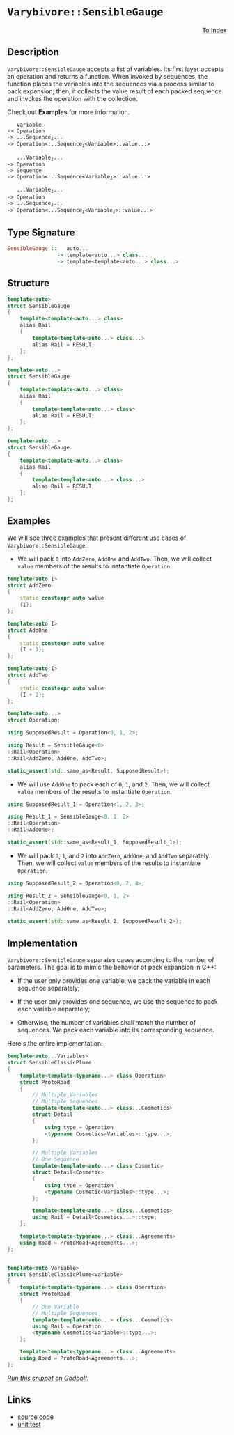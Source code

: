<!-- Copyright 2024 Feng Mofan
SPDX-License-Identifier: Apache-2.0 -->

# `Varybivore::SensibleGauge`

<p style='text-align: right;'><a href="../../../facilities/metafunctions.md#varybivore-sensible-gauge">To Index</a></p>

## Description

`Varybivore::SensibleGauge` accepts a list of variables.
Its first layer accepts an operation and returns a function.
When invoked by sequences, the function places the variables into the sequences via a process similar to pack expansion;
then, it collects the value result of each packed sequence and invokes the operation with the collection.

Check out **Examples** for more information.

<pre><code>   Variable
-> Operation
-> ...Sequence<sub><i>i</i></sub>...
-> Operation&lt;...Sequence<sub><i>i</i></sub>&lt;Variable&gt;::value...&gt;</code></pre>
<pre><code>   ...Variable<sub><i>i</i></sub>...
-> Operation
-> Sequence
-> Operation&lt;...Sequence&lt;Variable<sub><i>i</i></sub>&gt;::value...&gt;</code></pre>
<pre><code>   ...Variable<sub><i>i</i></sub>...
-> Operation
-> ...Sequence<sub><i>i</i></sub>...
-> Operation<...Sequence<sub><i>i</i></sub>&lt;Variable<sub><i>i</i></sub>&gt;::value...&gt;</code></pre>

## Type Signature

```Haskell
SensibleGauge ::   auto... 
                -> template<auto...> class...
                -> template<template<auto...> class...>
```

## Structure

```C++
template<auto>
struct SensibleGauge
{
    template<template<auto...> class>
    alias Rail
    {
        template<template<auto...> class...>
        alias Rail = RESULT;
    };
};
```

```C++
template<auto...>
struct SensibleGauge
{
    template<template<auto...> class>
    alias Rail
    {
        template<template<auto...> class>
        alias Rail = RESULT;
    };
};
```

```C++
template<auto...>
struct SensibleGauge
{
    template<template<auto...> class>
    alias Rail
    {
        template<template<auto...> class...>
        alias Rail = RESULT;
    };
};
```

## Examples

We will see three examples that present different use cases of `Varybivore::SensibleGauge`:

- We will pack `0` into `AddZero`, `AddOne` and `AddTwo`.
Then, we will collect `value` members of the results to instantiate `Operation`.

```C++
template<auto I>
struct AddZero 
{ 
    static constexpr auto value
    {I}; 
};

template<auto I>
struct AddOne
{ 
    static constexpr auto value
    {I + 1}; 
};

template<auto I>
struct AddTwo
{ 
    static constexpr auto value
    {I + 2}; 
};

template<auto...>
struct Operation;

using SupposedResult = Operation<0, 1, 2>;

using Result = SensibleGauge<0>
::Rail<Operation>
::Rail<AddZero, AddOne, AddTwo>;

static_assert(std::same_as<Result, SupposedResult>);
```

- We will use `AddOne` to pack each of `0`, `1`, and `2`.
Then, we will collect `value` members of the results to instantiate `Operation`.

```C++
using SupposedResult_1 = Operation<1, 2, 3>;

using Result_1 = SensibleGauge<0, 1, 2>
::Rail<Operation>
::Rail<AddOne>;

static_assert(std::same_as<Result_1, SupposedResult_1>);
```

- We will pack `0`, `1`, and `2` into `AddZero`, `AddOne`, and `AddTwo` separately.
Then, we will collect `value` members of the results to instantiate `Operation`.

```C++
using SupposedResult_2 = Operation<0, 2, 4>;

using Result_2 = SensibleGauge<0, 1, 2>
::Rail<Operation>
::Rail<AddZero, AddOne, AddTwo>;

static_assert(std::same_as<Result_2, SupposedResult_2>);
```

## Implementation

`Varybivore::SensibleGauge` separates cases according to the number of parameters.
The goal is to mimic the behavior of pack expansion in C++:

- If the user only provides one variable, we pack the variable in each sequence separately;

- If the user only provides one sequence, we use the sequence to pack each variable separately;

- Otherwise, the number of variables shall match the number of sequences.
We pack each variable into its corresponding sequence.

Here's the entire implementation:

```C++
template<auto...Variables> 
struct SensibleClassicPlume
{
    template<template<typename...> class Operation>
    struct ProtoRoad
    {
        // Multiple Variables
        // Multiple Sequences
        template<template<auto...> class...Cosmetics>
        struct Detail
        {
            using type = Operation
            <typename Cosmetics<Variables>::type...>;
        };

        // Multiple Variables
        // One Sequence
        template<template<auto...> class Cosmetic>
        struct Detail<Cosmetic>
        {
            using type = Operation
            <typename Cosmetic<Variables>::type...>;
        };

        template<template<auto...> class...Cosmetics>
        using Rail = Detail<Cosmetics...>::type;
    };

    template<template<typename...> class...Agreements>
    using Road = ProtoRoad<Agreements...>;
};


template<auto Variable>
struct SensibleClassicPlume<Variable>
{
    template<template<typename...> class Operation>
    struct ProtoRoad
    {
        // One Variable
        // Multiple Sequences
        template<template<auto...> class...Cosmetics>
        using Rail = Operation
        <typename Cosmetics<Variable>::type...>;
    };

    template<template<typename...> class...Agreements>
    using Road = ProtoRoad<Agreements...>;
};
```

[*Run this snippet on Godbolt.*](https://godbolt.org/#z:OYLghAFBqd5QCxAYwPYBMCmBRdBLAF1QCcAaPECAMzwBtMA7AQwFtMQByARg9KtQYEAysib0QXACx8BBAKoBnTAAUAHpwAMvAFYTStJg1DIApACYAQuYukl9ZATwDKjdAGFUtAK4sGIAMykrgAyeAyYAHI%2BAEaYxCCSAJykAA6oCoRODB7evnppGY4CoeFRLLHxXLaY9kUMQgRMxAQ5Pn6BdpgOWQ1NBCWRMXEJyQqNza15VWN9A2UVEgCUtqhexMjsHASYLCkG2yb%2BbkxeRAB0FwBqTXhM0fQKh9gA1CYaAIJjxF4Oz0KMGXumDcBgUGWQylymDe7xMAHYrB9nsjnttdvtoUc0XsmAcsQBPFKMViYC5nJ7PZCghTPADyROIuKyTxhKOeXx%2BBGeymIqCIACVUEx0KyUfDEe82WyAPTS54AWS8tEce0wz2uxFuQMeSKlyNlCqVKvof0wAEcvIwNjrJXrUTscXi3NiMYdjqdUGSKVSmGCyR4FGxHMhHv5sKK9RzfgARTCNOgRqXixN255eDJGVGEtWHaN0hlMgQpu1ugjZ5hsZ4BoN4ENujVah5PEAgMtEr1hw4S1Pw6NdmHF/VyxXKvCq9U3O5N3V6g208Kmi1W6EzqUu3GY50O11HE7nC7e6lV9I10yd1dsqNc2Px2hu6tx2ssi9ihGDqXpsLALNE17%2BPP0nEhYMO%2BbKluWJLHoGj5nm4DZTpgobYC2bakgenb%2BN2JZwn2mEDi%2ByLrk6RGbnunroS8Pp%2BhcD7Bkh76fpm/JMHQf55jeLF3kctG1goHbIa22b9quvbCbCq4kaW24buBRIVmh5JhpS1Jku8wDEJgOyMAQ9Grox36CsKbHcryApCiKRxqRpWmCHxFFiaJeEfPh7ySbuHoTpqCHPp8BDfL8/wMIC9Agr64KQj4m7wUCPnJhJ0nEQlm6ofJ/HKWF%2BZAXUPmXn5nImXyqCGSKIlvgRzxzgu0X0O%2BBojsaar/EuDDWu%2BblbuiMnufuimUSpNEnjBum2nq%2BnPMxrG5pljLZeVsnEpWPF1kc1WYgJqH8WJYE4Q58WdYl%2B3JRBbBpVRdlnFZmlsLZOUomNxXGTyhXFW6l02Tpm1ObCO1fTC0oAFSA0DwPSn9QMACrYEI4NA6DHwA8DiNw%2BJsJmP4YRUl4WB/m4aAtZgKQ6bFHztWRzwAJI%2BVezwAFpxKgvTEAOCJphm36ocZYzoC2YTbOpYgAPp4zMghurzpAUyymGvD9EowqTHmU%2Bevn%2BVy86YIzzMWKzX4/jm/7sgQ3MgLzmD87QQsCCLBBi4IEtK9g/1djLuFyyTSVumTDswtT4MAO4M%2BMNrijrmYc1NXM84IZuMhbwuNKLRzi5LYaA87jlu65HsEnJJKbR81OATNzK/fDcrg4hXIaC5Y1CF4KQFJg6D8ohRrGUXwEDkciaRyb0fm5bQUJzbSd2881dhqQPdG1HfOx4P1u2wQEsT47U%2Brr3psD/Hhgj24yer2nzkYZn92t8qxmBcFwLUrWEVsG6q8wi2L1HB32XKy/nFunTvKMxL6t/7PH9oHJo9FS6%2BSZMgAWYU4gEAgL3BQJIYGhjcC3BQRoJZ1wbukJu6CjRPEWLtd4BoK5jGeFwGubM/j10bs3c%2BBABZcHbgWWasJu4bxnn3Oegsd6J33mPQ%2B68RqG2NlveefC97J0oanYRuUxH9wkVbYeS8JZmCeE7Y%2B4YIFnwwcqJhl8AR4CBKFMEd8oSPwllUZ46jP4gFfm4d%2BJdwwfC/gmN%2B4RNYnxcjMYMKClDNAQVwpBbAUFunwfo6x2C6ERMYTI7ARCIGkMrjYqhutom4PoXoxhZgWFZWZMfNw08FE8Ljso3eqjx5PDkSiTeijeHlP4dIjRNTkR1NKQvFRo9l6pNTpo9h2jT7UNiQLXJU0r7GJCrfCEFijgaCsWonyL9zJuicUWOxE0uJuF/qAsgdJPHjAliAxm4DM6%2BNrP4uBQTjYhMwGEo4IyzBYNoZkx5hCuwcGWLQTgABWXgfgOBaFIKgTgRTLDWHZKsdYOY0Y8FIAQTQnzlgAGsQA/MkGcDQkguBwn8BoH5GgzAADYiVmAABxkv0JwSQvAWASA0PMgFQKQUcF4AoEA8yEWAs%2BaQOAsAYCIBAKsAgKRTjkEoGgXYdA4gRBJJwVQZKiUAFoiWSGeMAZAyAKEYrMLwJuhASB4G5lUfgggRBiHYFIGQghFAqHUNy0gugqh%2B0ZCkTgPAvm/P%2BYi4FnBaSnFFVyVAVBngKuVaq9VmrtVnFyRADwUr6DEFeLCxYvAuVaGWBAJAkqUjSrIBQCAOa80gGAFIJ5NBlRxHZRAaIProhhCaPid1vB63MGIPiWk0RtBdC5XCyV10CDzloE2h1WBoheGAMcWgtB2XcF4FgFghhgDiFHXgDS3QABuiEfWYFUF0U4mw4Wm2%2BQ62gxjGTto8FgH1fk8B0rnaQLdxBoi4NjIuowZ6jCIuWFQAwwAFCXDwJgP2gEAVwtNcIUQ4grUQdtWoH1Tr9BLpQNYaw%2BhjHssgMsVAhMsizqVVzXMphwWWDMMyp9mosCYYgMsTo3RnAQFcJMPwVQQhhEGOUYYVQCiZAEMx/I6ReMMDmEMSo1Rag9HGC0TwbQ9B0bqIzfo7H5hcdsFJ/j0wpMic45UWjUKNhLCpRwP5pAmW8BZaGxVKq1Uaq1VIGNzwIC4ANUm8w/guCpvhd%2B5YCBMDCmGDR0gqLJD%2BDOIkfwcJJBYrMJIIlDKflEuSCemlpA6XubOESrgRKyWJDJVl9FXAfnhaJaZn1LK2Ucq89yzNAqs1CoDWKgtRbE2yrYJwJoLAN1wiVUwdKmYuCJDOFwTFer8BEEo3oCD5roPSFg0oeDDrdBPJdUwN1c7PXGe9Q6ll/qRWnGeMG54HWus9b69%2BAbQ3MWOfjbmxNyb/BmE8%2BmnldXmtxHFYW1ACbhjHe6z6IwA2uDzIrdsYg1ba0OtbY25tpAofts7d2hwMP%2B3aSHSOoFY6J1TpnTDhdS6V0Y7XT2vAW7Z1At3fu7YMPj0%2BrPdEC9%2BIr2bCBbe%2B9cKn0vqUG%2B/HX5v18D/QBoDIG5Iw6m1By1s3ZBwftUCpbSGv3EasJYdD0RqPYdw1bTgBGjZEdQ6R8jcRKPbqw%2BJ4nDGmMyamEEBg6BtMLG44JuoGnUiO6yHb1T8nJN9Gd57gQin3diZmBMS3LG1OzGU6JwzCh9OWo2yZszvqOBHeIJ17rvX/vncG8NjQjnnPjfux5tN3nSC%2Bf8/EQLyXaUBEG1iuERW4S4skDF1VVQE/ldsJV57NX4B1eFYGj7b3iCtc2B1iNLAFAbq1Rui7GIxijZc0aybshpsS%2BtfIebMudABFICttbHqjPx7K36hrQaQ2j7VePyfzxp%2BDdn1yONX3btxHu/4J7fPXuP7zQPz/iaQCT4bgLDfgLHfjAinqqnwHQKDuDnWg2u2jDnDh2l2j2sjl9gOmjj6pjpOmIDjg%2Bnjh%2BszvOkTputug6hTsgAetTtHCekCnTgzkzjepqGzrwBzq%2BjsDzl%2BtVvzkwP%2BoBsBqBqLsvuLhIJLjahvghtvgYArnrjYHTmrsChrkFJwNKJHIrtYGRuZhRkasboFr7n4Ixjbs7mxqUJHg7oUFkM7jxnUAHnJjUGbvUOpiHjYRJn7lphHjpnJg4bkKHkHkpsYe4R5isGsAZgESeofttpwMniwGPhPlPjPhuOQk5mNiQAXm/tVj5n5lgOXhtilnSmYINv4P4D8gStigygUXCNlqVuEayh3pysXsFj8mFj8mSsSokEkLihFlwIECev4FtsypwEXmkUZrqpUX0dUV3ssE%2BhkM4JIEAA%3D%3D)

## Links

- [source code](../../../../conceptrodon/varybivore/sensible_gauge.hpp)
- [unit test](../../../../tests/unit/metafunctions/varybivore/sensible_gauge.test.hpp)
